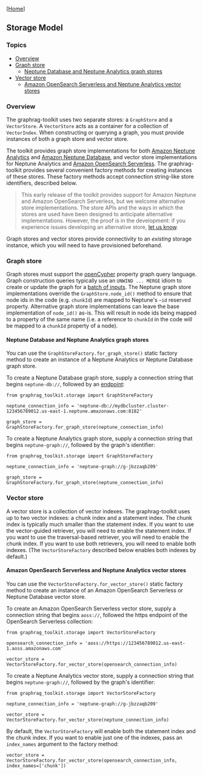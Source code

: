 [[Home](./)]

## Storage Model

### Topics

  - [Overview](#overview)
  - [Graph store](#graph-store)
    - [Neptune Database and Neptune Analytics graph stores](#neptune-database-and-neptune-analytics-graph-stores)
  - [Vector store](#vector-store)
    - [Amazon OpenSearch Serverless and Neptune Analytics vector stores](#amazon-opensearch-serverless-and-neptune-analytics-vector-stores)

### Overview

The graphrag-toolkit uses two separate stores: a `GraphStore` and a `VectorStore`. A `VectorStore` acts as a container for a collection of `VectorIndex`. When constructing or querying a graph, you must provide instances of both a graph store and vector store.

The toolkit provides graph store implementations for both [Amazon Neptune Analytics](https://docs.aws.amazon.com/neptune-analytics/latest/userguide/what-is-neptune-analytics.html) and [Amazon Neptune Database](https://docs.aws.amazon.com/neptune/latest/userguide/intro.html), and vector store implementations for Neptune Analytics and [Amazon OpenSearch Serverless](https://docs.aws.amazon.com/opensearch-service/latest/developerguide/serverless.html). The graphrag-toolkit provides several convenient factory methods for creating instances of these stores. These factory methods accept connection string-like store identifiers, described below.

> This early release of the toolkit provides support for Amazon Neptune and Amazon OpenSearch Serverless, but we welcome alternative store implementations. The store APIs and the ways in which the stores are used have been designed to anticipate alternative implementations. However, the proof is in the development: if you experience issues developing an alternative store, [let us know](https://github.com/awslabs/graphrag-toolkit/issues).

Graph stores and vector stores provide connectivity to an *existing* storage instance, which you will need to have provisioned beforehand.

### Graph store

Graph stores must support the [openCypher](https://opencypher.org/) property graph query language. Graph construction queries typically use an `UNWIND ... MERGE` idiom to create or update the graph for a [batch of inputs](https://docs.aws.amazon.com/neptune-analytics/latest/userguide/best-practices-content.html#best-practices-content-14). The Neptune graph store implementations override the `GraphStore.node_id()` method to ensure that node ids in the code (e.g. `chunkId`) are mapped to Neptune's `~id` reserved property. Alternative graph store implementations can leave the base implementation of `node_id()` as-is. This will result in node ids being mapped to a property of the same name (i.e. a reference to `chunkId` in the code will be mapped to a `chunkId` property of a node).

#### Neptune Database and Neptune Analytics graph stores

You can use the `GraphStoreFactory.for_graph_store()` static factory method to create an instance of a Neptune Analytics or Neptune Database graph store.

To create a Neptune Database graph store, supply a connection string that begins `neptune-db://`, followed by an [endpoint](https://docs.aws.amazon.com/neptune/latest/userguide/feature-overview-endpoints.html):

```
from graphrag_toolkit.storage import GraphStoreFactory

neptune_connection_info = 'neptune-db://mydbcluster.cluster-123456789012.us-east-1.neptune.amazonaws.com:8182'

graph_store = GraphStoreFactory.for_graph_store(neptune_connection_info)
```

To create a Neptune Analytics graph store, supply a connection string that begins `neptune-graph://`, followed by the graph's identifier:

```
from graphrag_toolkit.storage import GraphStoreFactory

neptune_connection_info = 'neptune-graph://g-jbzzaqb209'

graph_store = GraphStoreFactory.for_graph_store(neptune_connection_info)
```

### Vector store

A vector store is a collection of vector indexes. The graphrag-toolkit uses up to two vector indexes: a chunk index and a statement index. The chunk index is typically much smaller than the statement index. If you want to use the vector-guided retriever, you will need to enable the statement index. If you want to use the traversal-based retriever, you will need to enable the chunk index. If you want to use both retrievers, you will need to enable both indexes. (The `VectorStoreFactory` described below enables both indexes by default.)

#### Amazon OpenSearch Serverless and Neptune Analytics vector stores

You can use the `VectorStoreFactory.for_vector_store()` static factory method to create an instance of an Amazon OpenSearch Serverless or Neptune Database vector store.

To create an Amazon OpenSearch Serverless vector store, supply a connection string that begins `aoss://`, followed the https endpoint of the OpenSearch Serverless collection:

```
from graphrag_toolkit.storage import VectorStoreFactory

opensearch_connection_info = 'aoss://https://123456789012.us-east-1.aoss.amazonaws.com'

vector_store = VectorStoreFactory.for_vector_store(opensearch_connection_info)
```

To create a Neptune Analytics vector store, supply a connection string that begins `neptune-graph://`, followed by the graph's identifier:

```
from graphrag_toolkit.storage import VectorStoreFactory

neptune_connection_info = 'neptune-graph://g-jbzzaqb209'

vector_store = VectorStoreFactory.for_vector_store(neptune_connection_info)
```

By default, the `VectorStoreFactory` will enable both the statement index and the chunk index. If you want to enable just one of the indexes, pass an `index_names` argument to the factory method:

```
vector_store = VectorStoreFactory.for_vector_store(opensearch_connection_info, index_names=['chunk'])
```

